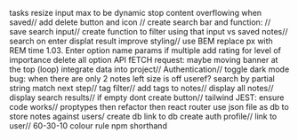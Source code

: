 tasks resize input max to be dynamic
stop content overflowing when saved//
add delete button and icon //
create search bar and function: //
save search input//
create function to filter using that input vs saved notes//
search on enter
displat result
improve styling//
use BEM
replace px with REM
time 1.03.
Enter option
name params if multiple
add rating for level of importance
delete all option
API fETCH request: maybe moving banner at the top (loop)
integrate data into project//
Authentication//
toggle dark mode
bug: when there are only 2 notes left size is off
useref?
search by partial string match next step//
tag filter//
add tags to notes//
display all notes//
display search results//
if empty dont create button//
tailwind
JEST: ensure code works//
proptypes
then refactor 
then react router
use json  file as db to store notes against users/
create db
link to db
create auth profile//
link to user//
60-30-10 colour rule
npm shorthand 